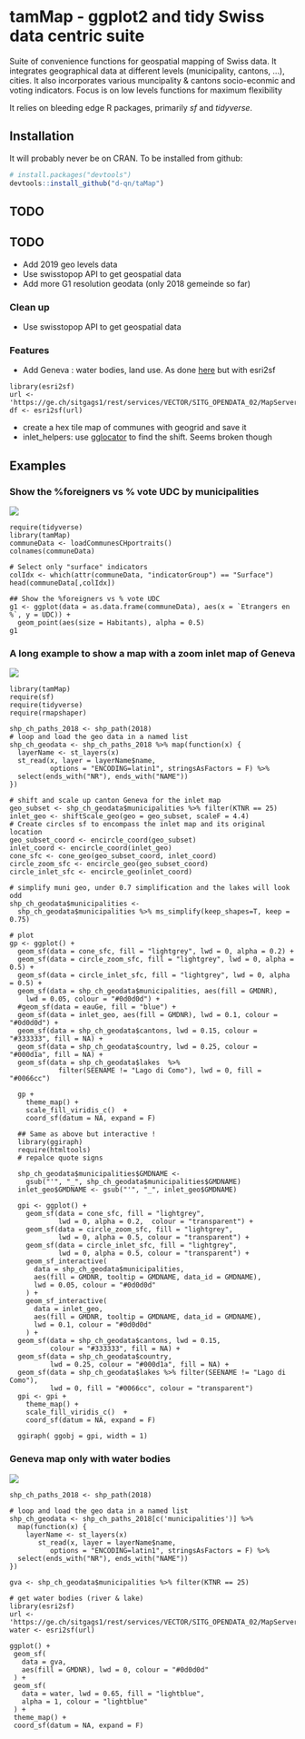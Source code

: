 # tamMap - ggplot2 and tidy Swiss data centric suite

Suite of convenience functions for geospatial mapping of Swiss data. It integrates geographical data at different levels (municipality, cantons, ...), cities. It also incorporates various muncipality & cantons socio-econmic and voting indicators. Focus is on low levels functions for maximum flexibility

It relies on bleeding edge R packages, primarily *sf* and *tidyverse*. 

## Installation

It will probably never be on CRAN. To be installed from github:

``` r
# install.packages("devtools")
devtools::install_github("d-qn/taMap")
```
## TODO

## TODO
* Add 2019 geo levels data
* Use swisstopop API to get geospatial data
* Add more G1 resolution geodata (only 2018 gemeinde so far)

### Clean up
* Use swisstopop API to get geospatial data

### Features
* Add Geneva : water bodies, land use. As done [here](https://xvrdm.github.io/2017/09/15/create-maps-from-sitg-files-with-sf-and-ggplot2/) but with esri2sf 

```
library(esri2sf)
url <- 'https://ge.ch/sitgags1/rest/services/VECTOR/SITG_OPENDATA_02/MapServer/6186'
df <- esri2sf(url)
```

* create a hex tile map of communes with geogrid and save it
* inlet_helpers: use [gglocator](https://stackoverflow.com/questions/9450873/locator-equivalent-in-ggplot2-for-maps?utm_medium=organic&utm_source=google_rich_qa&utm_campaign=google_rich_qa) to find the shift. Seems broken though

## Examples

### Show the %foreigners vs % vote UDC by municipalities

![](man/figures/README-municipalitiyIndicators_scatter.png)

```{r municipalities features}
require(tidyverse)
library(tamMap)
communeData <- loadCommunesCHportraits()
colnames(communeData)

# Select only "surface" indicators
colIdx <- which(attr(communeData, "indicatorGroup") == "Surface")
head(communeData[,colIdx])

## Show the %foreigners vs % vote UDC
g1 <- ggplot(data = as.data.frame(communeData), aes(x = `Etrangers en %`, y = UDC)) + 
  geom_point(aes(size = Habitants), alpha = 0.5)
g1
```


### A long example to show a map with a zoom inlet map of Geneva

![](man/figures/README-inletMap-1.png)

```{r inletMap, echo = FALSE}
library(tamMap)
require(sf)
require(tidyverse)
require(rmapshaper)

shp_ch_paths_2018 <- shp_path(2018)
# loop and load the geo data in a named list
shp_ch_geodata <- shp_ch_paths_2018 %>% map(function(x) {
  layerName <- st_layers(x)
  st_read(x, layer = layerName$name, 
          options = "ENCODING=latin1", stringsAsFactors = F) %>% 
  select(ends_with("NR"), ends_with("NAME"))
})

# shift and scale up canton Geneva for the inlet map
geo_subset <- shp_ch_geodata$municipalities %>% filter(KTNR == 25)
inlet_geo <- shiftScale_geo(geo = geo_subset, scaleF = 4.4)
# Create circles sf to encompass the inlet map and its original location
geo_subset_coord <- encircle_coord(geo_subset)
inlet_coord <- encircle_coord(inlet_geo)
cone_sfc <- cone_geo(geo_subset_coord, inlet_coord)
circle_zoom_sfc <- encircle_geo(geo_subset_coord)
circle_inlet_sfc <- encircle_geo(inlet_coord)

# simplify muni geo, under 0.7 simplification and the lakes will look odd
shp_ch_geodata$municipalities <- 
  shp_ch_geodata$municipalities %>% ms_simplify(keep_shapes=T, keep = 0.75)

# plot
gp <- ggplot() +
  geom_sf(data = cone_sfc, fill = "lightgrey", lwd = 0, alpha = 0.2) +  
  geom_sf(data = circle_zoom_sfc, fill = "lightgrey", lwd = 0, alpha = 0.5) +
  geom_sf(data = circle_inlet_sfc, fill = "lightgrey", lwd = 0, alpha = 0.5) +
  geom_sf(data = shp_ch_geodata$municipalities, aes(fill = GMDNR), 
    lwd = 0.05, colour = "#0d0d0d") +
  #geom_sf(data = eauGe, fill = "blue") +
  geom_sf(data = inlet_geo, aes(fill = GMDNR), lwd = 0.1, colour = "#0d0d0d") +
  geom_sf(data = shp_ch_geodata$cantons, lwd = 0.15, colour = "#333333", fill = NA) +
  geom_sf(data = shp_ch_geodata$country, lwd = 0.25, colour = "#000d1a", fill = NA) +
  geom_sf(data = shp_ch_geodata$lakes  %>% 
            filter(SEENAME != "Lago di Como"), lwd = 0, fill = "#0066cc")

  gp + 
    theme_map() +
    scale_fill_viridis_c()  +
    coord_sf(datum = NA, expand = F)
```

```{r same but interactive, echo = F, eval = F}
  ## Same as above but interactive !
  library(ggiraph)
  require(htmltools)
  # repalce quote signs
  
  shp_ch_geodata$municipalities$GMDNAME <- 
    gsub("'", "_", shp_ch_geodata$municipalities$GMDNAME)
  inlet_geo$GMDNAME <- gsub("'", "_", inlet_geo$GMDNAME)
  
  gpi <- ggplot() +
    geom_sf(data = cone_sfc, fill = "lightgrey", 
            lwd = 0, alpha = 0.2,  colour = "transparent") +  
    geom_sf(data = circle_zoom_sfc, fill = "lightgrey", 
            lwd = 0, alpha = 0.5, colour = "transparent") +
    geom_sf(data = circle_inlet_sfc, fill = "lightgrey", 
            lwd = 0, alpha = 0.5, colour = "transparent") +
    geom_sf_interactive(
      data = shp_ch_geodata$municipalities, 
      aes(fill = GMDNR, tooltip = GMDNAME, data_id = GMDNAME), 
      lwd = 0.05, colour = "#0d0d0d"
    ) +
    geom_sf_interactive(
      data = inlet_geo, 
      aes(fill = GMDNR, tooltip = GMDNAME, data_id = GMDNAME),
      lwd = 0.1, colour = "#0d0d0d"
    ) +
  geom_sf(data = shp_ch_geodata$cantons, lwd = 0.15, 
          colour = "#333333", fill = NA) +
  geom_sf(data = shp_ch_geodata$country, 
          lwd = 0.25, colour = "#000d1a", fill = NA) +
  geom_sf(data = shp_ch_geodata$lakes %>% filter(SEENAME != "Lago di Como"), 
          lwd = 0, fill = "#0066cc", colour = "transparent")
  gpi <- gpi + 
    theme_map() +
    scale_fill_viridis_c()  +
    coord_sf(datum = NA, expand = F)
  
  ggiraph( ggobj = gpi, width = 1)
```
### Geneva map only with water bodies

![](man/figures/README-GenevaMapWater-1.png)

```{r GenevaMapWater, echo = F}
shp_ch_paths_2018 <- shp_path(2018)

# loop and load the geo data in a named list
shp_ch_geodata <- shp_ch_paths_2018[c('municipalities')] %>% 
  map(function(x) {
    layerName <- st_layers(x)
       st_read(x, layer = layerName$name, 
          options = "ENCODING=latin1", stringsAsFactors = F) %>% 
  select(ends_with("NR"), ends_with("NAME"))
})

gva <- shp_ch_geodata$municipalities %>% filter(KTNR == 25)

# get water bodies (river & lake)
library(esri2sf)
url <- 'https://ge.ch/sitgags1/rest/services/VECTOR/SITG_OPENDATA_02/MapServer/6186'
water <- esri2sf(url)

ggplot() + 
 geom_sf(
   data = gva,
   aes(fill = GMDNR), lwd = 0, colour = "#0d0d0d"
 ) + 
 geom_sf(
   data = water, lwd = 0.65, fill = "lightblue", 
   alpha = 1, colour = "lightblue"
 ) +
 theme_map() +
 coord_sf(datum = NA, expand = F)

```

